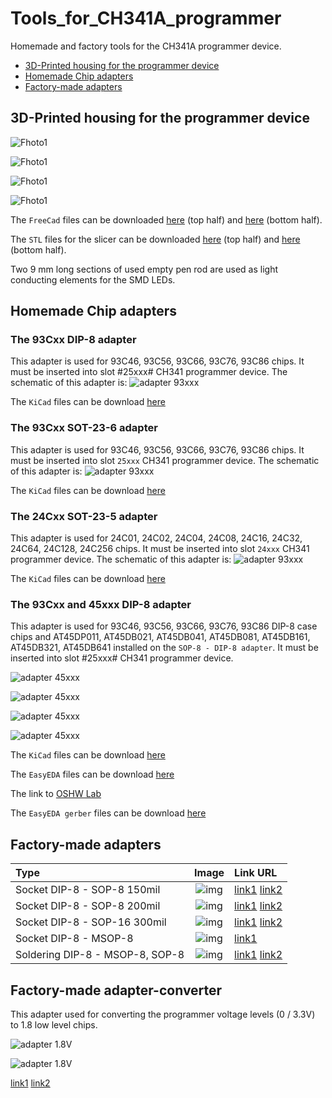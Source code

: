 # Tools_for_CH341A_programmer

Homemade and factory tools for the CH341A programmer device.

* [3D-Printed housing for the programmer device](#3D-Printed-housing-for-the-programmer-device)
* [Homemade Chip adapters](#Homemade-Chip-adapters)
* [Factory-made adapters](#Factory-made-adapters)
## 3D-Printed housing for the programmer device

![Fhoto1](img/case_CH341A_black_1.png)

![Fhoto1](img/case_CH341A_black_2.png)

![Fhoto1](img/case_CH341A_black_3.jpg)

![Fhoto1](img/case_ch341_black_cura.png)

The `FreeCad` files can be downloaded [here](3d_printing/CH341_black_up2.FCStd) (top half) and [here](3d_printing/CH341_black_down2.FCStd) (bottom half).

The `STL` files for the slicer can be downloaded [here](3d_printing/CH341_black_up2-Body.stl) (top half) and [here](3d_printing/CH341_black_down-Body.stl) (bottom half).

Two 9 mm long sections of used empty pen rod are used as light conducting elements for the SMD LEDs.


## Homemade Chip adapters

### The 93Cxx DIP-8 adapter

This adapter is used for 93C46, 93C56, 93C66, 93C76, 93C86 chips. It must be inserted into slot #25xxx# CH341 programmer device. 
The schematic of this adapter is:
![adapter 93xxx](img/93Cxx_dip8_adapter.svg) 

The `KiCad` files can be download [here](kicad/93xxx_dip8_adapter.zip)

### The 93Cxx SOT-23-6 adapter

This adapter is used for 93C46, 93C56, 93C66, 93C76, 93C86 chips. It must be inserted into slot `25xxx` CH341 programmer device. 
The schematic of this adapter is:
![adapter 93xxx](img/93Cxx_sot-23-6_adapter.svg) 

The `KiCad` files can be download [here](kicad/93xxx_sot-23-6_adapter.zip)

### The 24Cxx SOT-23-5 adapter

This adapter is used for 24C01, 24C02, 24C04, 24C08, 24C16, 24C32, 24C64, 24C128, 24C256 chips. It must be inserted into slot `24xxx` CH341 programmer device. 
The schematic of this adapter is:
![adapter 93xxx](img/24xx_sot-23-5_adapter.svg) 

The `KiCad` files can be download [here](kicad/24Cxx_sot-23-5_adapter.zip)

### The 93Cxx and 45xxx DIP-8 adapter

This adapter is used for 93C46, 93C56, 93C66, 93C76, 93C86 DIP-8 case chips and AT45DP011, AT45DB021, AT45DB041, AT45DB081, AT45DB161, AT45DB321, AT45DB641 installed on the `SOP-8 - DIP-8 adapter`.
It must be inserted into slot #25xxx# CH341 programmer device. 

![adapter 45xxx](img/45_93_adapter_sch.png)

![adapter 45xxx](img/45_93_adapter_comp.png) 

![adapter 45xxx](img/45_93_adapter_sold.png)

![adapter 45xxx](img/45_93_adapter_pcb.png)

The `KiCad` files can be download [here](kicad/93_and_45_dip8_adapter.zip)

The `EasyEDA` files can be download [here](EasyEDA/CH341A_93Cxx_45xxx_adapter_EasyEDA.zip)

The link to [OSHW Lab](https://oshwlab.com/einkreader/ch341a_93xxx_and_45xxx_adapter)

The `EasyEDA gerber` files can be download [here](EasyEDA/Gerber_CH341a_93xxx_and_45xxx_adapter.zip)

## Factory-made adapters

| Type   |       Image          |  Link URL  | 
| :---   |       :---:          |     :---   |
| Socket DIP-8 - SOP-8 150mil | ![img](img/dip8_sop8_150_adapter.png) | [link1](https://aliexpress.ru/item/32827349954.html) [link2](https://www.ebay.ie/itm/173491615389)|
| Socket DIP-8 - SOP-8 200mil | ![img](img/dip8_sop8_200_adapter.png) | [link1](https://aliexpress.ru/item/32827349954.html) [link2](https://www.ebay.ie/itm/193379529969)|
| Socket DIP-8 - SOP-16 300mil | ![img](img/dip8_sop16_300_adapter.png) | [link1](https://aliexpress.ru/item/32827349954.html) [link2](https://www.ebay.ie/itm/404297821827)|
| Socket DIP-8 - MSOP-8 | ![img](img/dip8_msop8_adapter.png) | [link1](https://aliexpress.ru/item/32949689776.html)|
| Soldering DIP-8 - MSOP-8, SOP-8| ![img](img/sop-dip-sold.png) | [link1](https://aliexpress.ru/item/32855731928.html) [link2](https://www.ebay.ie/itm/115891728267)|

## Factory-made adapter-converter

This adapter used for converting the programmer voltage levels (0 / 3.3V) to 1.8 low level chips.

![adapter 1.8V](img/1_8_adapter_sch.png)

![adapter 1.8V](img/1_8_volts_adapter.png)

[link1](https://aliexpress.ru/item/4001360074235.html) [link2](https://www.ebay.ie/itm/253035788247)

